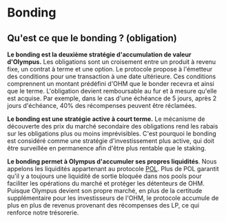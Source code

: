 # Bonding

## Qu'est ce que le bonding ? \(obligation\)

**Le bonding est la deuxième stratégie d'accumulation de valeur d'Olympus.** Les obligations sont un croisement entre un produit à revenu fixe, un contrat à terme et une option. Le protocole propose à l'émetteur des conditions pour une transaction à une date ultérieure. Ces conditions comprennent un montant prédéfini d'OHM que le bonder recevra et ainsi que le terme. L'obligation devient remboursable au fur et à mesure qu'elle est acquise. Par exemple, dans le cas d'une échéance de 5 jours, après 2 jours d'échéance, 40% des récompenses peuvent être réclamées.   
  
**Le bonding est une stratégie active à court terme.** Le mécanisme de découverte des prix du marché secondaire des obligations rend les rabais sur les obligations plus ou moins imprévisibles. C'est pourquoi le bonding est considéré comme une stratégie d'investissement plus active, qui doit être surveillée en permanence afin d'être plus rentable que le staking.   
  
**Le bonding permet à Olympus d'accumuler ses propres liquidités**. Nous appelons les liquidités appartenant au protocole [POL](https://app.gitbook.com/@olympusdao-1/s/olympusdocs/~/drafts/-MiWjJjeTgvj-6Lg0VjZ/v/francais/basics/glossary/@drafts#pol). Plus de POL garantit qu'il y a toujours une liquidité de sortie bloquée dans nos pools pour faciliter les opérations du marché et protéger les détenteurs de OHM. Puisque Olympus devient son propre marché, en plus de la certitude supplémentaire pour les investisseurs de l'OHM, le protocole accumule de plus en plus de revenus provenant des récompenses des LP, ce qui renforce notre trésorerie.

